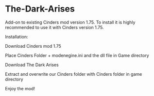 # The-Dark-Arises
Add-on to existing Cinders mod version 1.75.
To install it is highly recommended to use it with Cinders version 1.75.

Installation:

Download Cinders mod 1.75

Place Cinders Folder + modenegine.ini and the dll file in Game directory

Download The Dark Arises

Extract and overwrite our Cinders folder with Cinders folder in game directory

Enjoy the mod!
